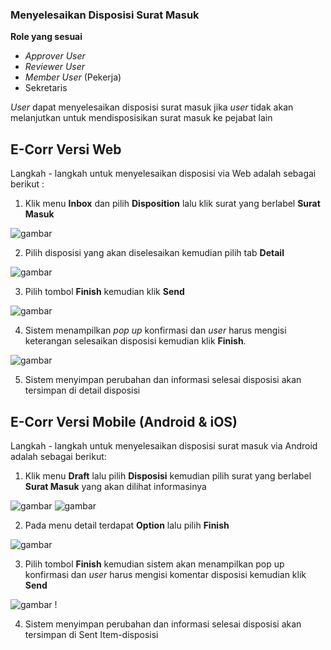 ### **Menyelesaikan Disposisi Surat Masuk**

**Role yang sesuai**

- *Approver User*
- *Reviewer User*
- *Member User* (Pekerja)
- Sekretaris 

_User_ dapat menyelesaikan disposisi surat masuk jika _user_ tidak akan melanjutkan untuk mendisposisikan surat masuk ke pejabat lain

## **E-Corr Versi Web**

Langkah - langkah untuk menyelesaikan disposisi via Web adalah sebagai berikut :

1.  Klik menu **Inbox** dan pilih **Disposition** lalu klik surat yang berlabel **Surat Masuk**

![gambar](SuratMasuk/SM_Web/02SM44.png)

2.    Pilih disposisi yang akan diselesaikan kemudian pilih tab **Detail**

![gambar](SuratMasuk/SM_Web/02SM44.png)

3.    Pilih tombol **Finish** kemudian klik **Send**

![gambar](SuratMasuk/SM_Web/02SM45.png)

4.    Sistem menampilkan _pop up_ konfirmasi dan _user_ harus mengisi keterangan selesaikan disposisi kemudian klik **Finish**.

![gambar](SuratMasuk/SM_Web/02SM46.png)

5.    Sistem menyimpan perubahan dan informasi selesai disposisi akan tersimpan di detail disposisi



## **E-Corr Versi Mobile (Android & iOS)**

Langkah - langkah untuk menyelesaikan disposisi surat masuk via Android adalah sebagai berikut:

1. Klik menu **Draft** lalu pilih **Disposisi** kemudian pilih surat yang berlabel **Surat Masuk** yang akan dilihat informasinya

![gambar](SuratMasuk/SM_Android/Selesaidisposisi/02A01.jpg) ![gambar](SuratMasuk/SM_Android/Selesaidisposisi/02A001.jpg) 

2. Pada menu detail terdapat **Option** lalu pilih **Finish** 

 ![gambar](SuratMasuk/SM_Android/Selesaidisposisi/02A03.jpg) 

3. Pilih tombol **Finish** kemudian sistem akan menampilkan pop up konfirmasi dan _user_ harus mengisi komentar disposisi kemudian klik **Send**

![gambar](SuratMasuk/SM_Android/Selesaidisposisi/02A05.jpg) !  

4. Sistem menyimpan perubahan dan informasi selesai disposisi akan tersimpan di Sent Item-disposisi
